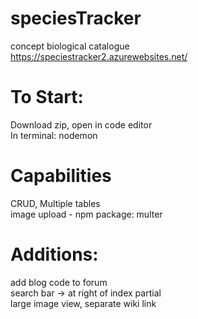 # speciesTracker
concept biological catalogue <br>
https://speciestracker2.azurewebsites.net/

# To Start: <br>
Download zip, open in code editor <br>
In terminal: nodemon

# Capabilities <br>
CRUD, Multiple tables <br>
image upload - npm package: multer <br>

# Additions: <br>
add blog code to forum <br>
search bar -> at right of index partial <br>
large image view, separate wiki link <br>
